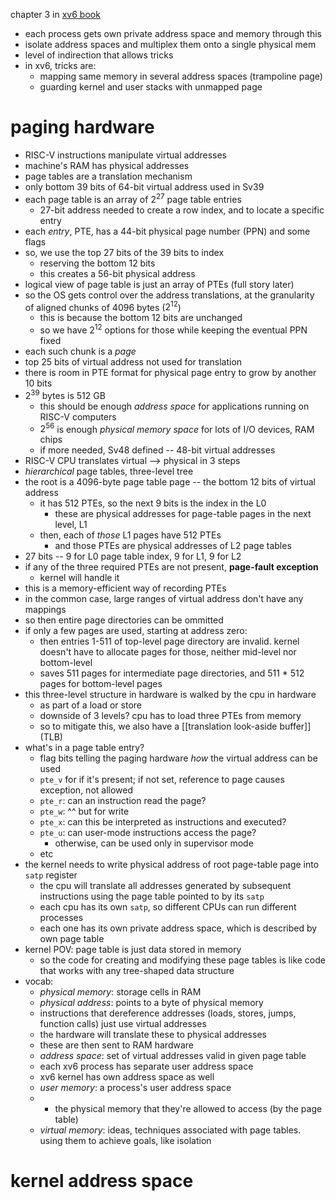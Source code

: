 chapter 3 in [xv6 book](https://pdos.csail.mit.edu/6.828/2024/xv6/book-riscv-rev4.pdf)
- each process gets own private address space and memory through this
- isolate address spaces and multiplex them onto a single physical mem
- level of indirection that allows tricks
- in xv6, tricks are:
	- mapping same memory in several address spaces (trampoline page)
	- guarding kernel and user stacks with unmapped page
# paging hardware
- RISC-V instructions manipulate virtual addresses
- machine's RAM has physical addresses
- page tables are a translation mechanism
- only bottom 39 bits of 64-bit virtual address used in Sv39
- each page table is an array of $2^{27}$ page table entries
	- 27-bit address needed to create a row index, and to locate a specific entry
- each *entry*, PTE, has a 44-bit physical page number (PPN) and some flags
- so, we use the top 27 bits of the 39 bits to index
	- reserving the bottom 12 bits
	- this creates a 56-bit physical address
- logical view of page table is just an array of PTEs (full story later)
- so the OS gets control over the address translations, at the granularity of aligned chunks of 4096 bytes ($2^{12}$)
	- this is because the bottom 12 bits are unchanged
	- so we have $2^{12}$ options for those while keeping the eventual PPN fixed
- each such chunk is a *page*
- top 25 bits of virtual address not used for translation
- there is room in PTE format for physical page entry to grow by another 10 bits
- $2^{39}$ bytes is 512 GB
	- this should be enough *address space* for applications running on RISC-V computers
	- $2^{56}$ is enough *physical memory space* for lots of I/O devices, RAM chips
	- if more needed, Sv48 defined -- 48-bit virtual addresses
- RISC-V CPU translates virtual --> physical in 3 steps
- *hierarchical* page tables, three-level tree
- the root is a 4096-byte page table page -- the bottom 12 bits of virtual address
	- it has 512 PTEs, so the next 9 bits is the index in the L0
		- these are physical addresses for page-table pages in the next level, L1
	- then, each of *those* L1 pages have 512 PTEs
		- and those PTEs are physical addresses of L2 page tables
- 27 bits -- 9 for L0 page table index, 9 for L1, 9 for L2
- if any of the three required PTEs are not present, **page-fault exception**
	- kernel will handle it
- this is a memory-efficient way of recording PTEs
- in the common case, large ranges of virtual address don't have any mappings
- so then entire page directories can be ommitted
- if only a few pages are used, starting at address zero:
	- then entries 1-511 of top-level page directory are invalid. kernel doesn't have to allocate pages for those, neither mid-level nor bottom-level
	- saves 511 pages for intermediate page directories, and 511 * 512 pages for bottom-level pages
- this three-level structure in hardware is walked by the cpu in hardware
	- as part of a load or store
	- downside of 3 levels? cpu has to load three PTEs from memory
	- so to mitigate this, we also have a [[translation look-aside buffer]] (TLB)
- what's in a page table entry?
	- flag bits telling the paging hardware *how* the virtual address can be used
	- `pte_v` for if it's present; if not set, reference to page causes exception, not allowed
	- `pte_r`: can an instruction read the page?
	- `pte_w`: ^^ but for write
	- `pte_x`: can this be interpreted as instructions and executed?
	- `pte_u`: can user-mode instructions access the page?
		- otherwise, can be used only in supervisor mode
	- etc
- the kernel needs to write physical address of root page-table page into `satp` register
	- the cpu will translate all addresses generated by subsequent instructions using the page table pointed to by its `satp`
	- each cpu has its own `satp`, so different CPUs can run different processes
	- each one has its own private address space, which is described by own page table
- kernel POV: page table is just data stored in memory
	- so the code for creating and modifying these page tables is like code that works with any tree-shaped data structure
- vocab:
	- *physical memory*: storage cells in RAM
	- *physical address*: points to a byte of physical memory
	- instructions that dereference addresses (loads, stores, jumps, function calls) just use virtual addresses
	- the hardware will translate these to physical addresses
	- these are then sent to RAM hardware
	- *address space*: set of virtual addresses valid in given page table
	- each xv6 process has separate user address space
	- xv6 kernel has own address space as well
	- *user memory*: a process's user address space
	- + the physical memory that they're allowed to access (by the page table)
	- *virtual memory*: ideas, techniques associated with page tables. using them to achieve goals, like isolation
# kernel address space

